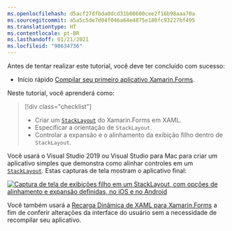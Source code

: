 ```yaml
---
ms.openlocfilehash: d5acf27dfbda0dcd31b00600cee2f16b98aaa70a
ms.sourcegitcommit: a5a5c5de7d04f046a64e4875e180fc93227bf495
ms.translationtype: HT
ms.contentlocale: pt-BR
ms.lasthandoff: 01/21/2021
ms.locfileid: "98634736"
---
```

Antes de tentar realizar este tutorial, você deve ter concluído com sucesso:

- Início rápido [Compilar seu primeiro aplicativo Xamarin.Forms](~/get-started/first-app/index.md).

Neste tutorial, você aprenderá como:

> [!div class="checklist"]
>
> - Criar um [`StackLayout`](xref:Xamarin.Forms.StackLayout) do Xamarin.Forms em XAML.
> - Especificar a orientação de `StackLayout`.
> - Controlar a expansão e o alinhamento da exibição filho dentro de `StackLayout`.

Você usará o Visual Studio 2019 ou Visual Studio para Mac para criar um aplicativo simples que demonstra como alinhar controles em um [`StackLayout`](xref:Xamarin.Forms.StackLayout). Estas capturas de tela mostram o aplicativo final:

[![Captura de tela de exibições filho em um StackLayout, com opções de alinhamento e expansão definidas, no iOS e no Android](../images/alignment-expansion-reduced.png "StackLayout contendo instâncias de rótulo, com alinhamento e expansão definidos")](../images/alignment-expansion-large.png#lightbox "StackLayout contendo instâncias de rótulo, com alinhamento e expansão definidos")

Você também usará a [Recarga Dinâmica de XAML para Xamarin.Forms](~/xamarin-forms/xaml/hot-reload.md) a fim de conferir alterações da interface do usuário sem a necessidade de recompilar seu aplicativo.
